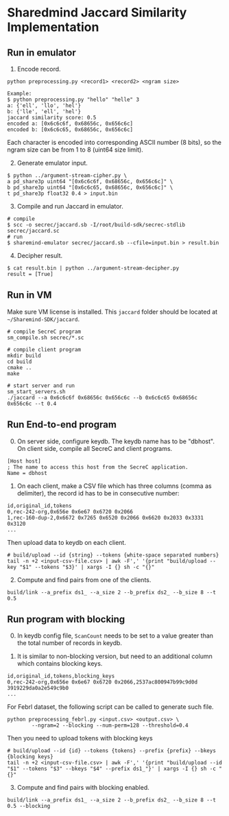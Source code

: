 # Sharedmind Jaccard Similarity Implementation

## Run in emulator

1. Encode record.

```
python preprocessing.py <record1> <record2> <ngram size>

Example:
$ python preprocessing.py "hello" "helle" 3
a: {'ell', 'llo', 'hel'}
b: {'lle', 'ell', 'hel'}
jaccard similarity score: 0.5
encoded a: [0x6c6c6f, 0x68656c, 0x656c6c]
encoded b: [0x6c6c65, 0x68656c, 0x656c6c]
```

Each character is encoded into corresponding ASCII number (8 bits), so the ngram size can be from 1 to 8 (uint64 size limit).

2. Generate emulator input.

```
$ python ../argument-stream-cipher.py \
a pd_share3p uint64 "[0x6c6c6f, 0x68656c, 0x656c6c]" \
b pd_share3p uint64 "[0x6c6c65, 0x68656c, 0x656c6c]" \
t pd_share3p float32 0.4 > input.bin
```

3. Compile and run Jaccard in emulator.

```
# compile
$ scc -o secrec/jaccard.sb -I/root/build-sdk/secrec-stdlib secrec/jaccard.sc
# run
$ sharemind-emulator secrec/jaccard.sb --cfile=input.bin > result.bin
```

4. Decipher result.

```
$ cat result.bin | python ../argument-stream-decipher.py
result = [True]
```

## Run in VM

Make sure VM license is installed. This `jaccard` folder should be located at `~/Sharemind-SDK/jaccard`.

```
# compile SecreC program
sm_compile.sh secrec/*.sc

# compile client program
mkdir build
cd build
cmake ..
make

# start server and run
sm_start_servers.sh
./jaccard --a 0x6c6c6f 0x68656c 0x656c6c --b 0x6c6c65 0x68656c 0x656c6c --t 0.4
```

## Run End-to-end program

0. On server side, configure keydb. The keydb name has to be "dbhost". On client side, compile all SecreC and client programs.

```
[Host host]
; The name to access this host from the SecreC application.
Name = dbhost
```

1. On each client, make a CSV file which has three columns (comma as delimiter), the record id has to be in consecutive number:

```
id,original_id,tokens
0,rec-242-org,0x656e 0x6e67 0x6720 0x2066
1,rec-160-dup-2,0x6672 0x7265 0x6520 0x2066 0x6620 0x2033 0x3331 0x3120
...
```

Then upload data to keydb on each client. 

```
# build/upload --id {string} --tokens {white-space separated numbers}
tail -n +2 <input-csv-file.csv> | awk -F',' '{print "build/upload --key "$1" --tokens "$3}' | xargs -I {} sh -c "{}"
```

2. Compute and find pairs from one of the clients.

```
build/link --a_prefix ds1_ --a_size 2 --b_prefix ds2_ --b_size 8 --t 0.5
```

## Run program with blocking

0. In keydb config file, `ScanCount` needs to be set to a value greater than the total number of records in keydb.

1. It is similar to non-blocking version, but need to an additional column which contains blocking keys. 

```
id,original_id,tokens,blocking_keys
0,rec-242-org,0x656e 0x6e67 0x6720 0x2066,2537ac800947b99c9d0d 3919229da0a2e549c9b0
...
```

For Febrl dataset, the following script can be called to generate such file.

```
python preprocessing_febrl.py <input.csv> <output.csv> \
        --ngram=2 --blocking --num-perm=128 --threshold=0.4
```

Then you need to upload tokens with blocking keys

```
# build/upload --id {id} --tokens {tokens} --prefix {prefix} --bkeys {blocking keys}
tail -n +2 <input-csv-file.csv> | awk -F',' '{print "build/upload --id "$1" --tokens "$3" --bkeys "$4" --prefix ds1_"}' | xargs -I {} sh -c "{}"
```

3. Compute and find pairs with blocking enabled.

```
build/link --a_prefix ds1_ --a_size 2 --b_prefix ds2_ --b_size 8 --t 0.5 --blocking
```